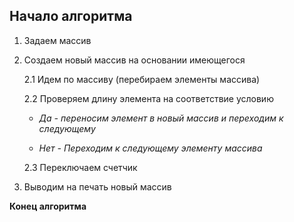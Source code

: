 ## **Начало алгоритма**

1. Задаем массив

2. Создаем новый массив на основании имеющегося

    2.1 Идем по массиву (перебираем элементы массива) 

    2.2 Проверяем длину элемента на соответствие условию

    - *Да - переносим элемент в новый массив и переходим к следующему*

   - *Нет -  Переходим к следующему элементу массива*

   2.3 Переключаем счетчик

3. Выводим на печать новый массив

**Конец алгоритма**